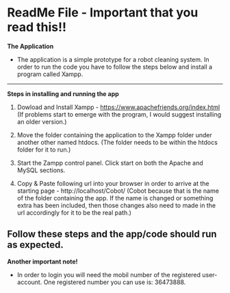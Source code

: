 # ReadMe File - Important that you read this!!
**The Application**
- The application is a simple prototype for a robot cleaning system. In order to run the code you have to follow the steps below and install a program called Xampp.
---
**Steps in installing and running the app**
1) Dowload and Install Xampp - https://www.apachefriends.org/index.html
(If problems start to emerge with the program, I would suggest installing an older version.)

2) Move the folder containing the application to the Xampp folder under another other named htdocs.
(The folder needs to be within the htdocs folder for it to run.)

3) Start the Zampp control panel. Click start on both the Apache and MySQL sections.

4) Copy & Paste following url into your browser in order to arrive at the starting page - http://localhost/Cobot/
(Cobot because that is the name of the folder containing the app. If the name is changed or something extra has been included, then those changes also need to made in the url accordingly for it to be the real path.)

Follow these steps and the app/code should run as expected.
---
**Another important note!**
- In order to login you will need the mobil number of the registered user-account. One registered number you can use is: 36473888.

